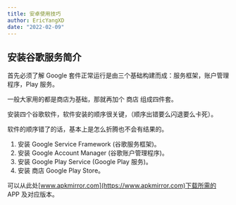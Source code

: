 ```yaml
---
title: 安卓使用技巧
author: EricYangXD
date: "2022-02-09"
---
```


## 安装谷歌服务简介

首先必须了解 Google 套件正常运行是由三个基础构建而成：服务框架，账户管理程序，Play 服务。

一般大家用的都是商店为基础，那就再加个 商店 组成四件套。

安装四个谷歌软件，软件安装的顺序很关键，（顺序出错要么闪退要么卡死）。

软件的顺序错了的话，基本上是怎么折腾也不会有结果的。

1. 安装 Google Service Framework (谷歌服务框架)。
2. 安装 Google Account Manager (谷歌账户管理程序)。
3. 安装 Google Play Service (Google Play 服务)。
4. 安装 商店 Google Play Store。

可以从此处[www.apkmirror.com](https://www.apkmirror.com)下载所需的 APP 及对应版本。
